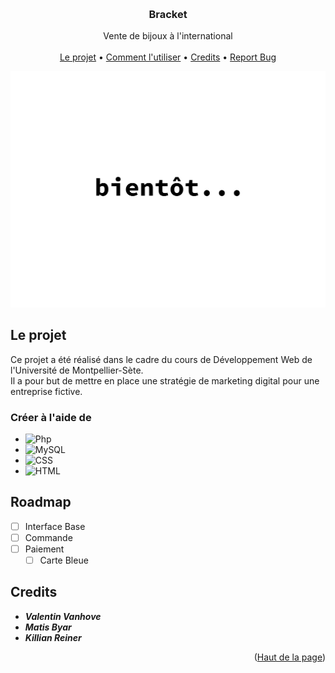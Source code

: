 <!-- Improved compatibility of back to top link: See: https://github.com/othneildrew/Best-README-Template/pull/73 -->
<a name="readme-top"></a>
<!--
*** Thanks for checking out the Best-README-Template. If you have a suggestion
*** that would make this better, please fork the repo and create a pull request
*** or simply open an issue with the tag "enhancement".
*** Don't forget to give the project a star!
*** Thanks again! Now go create something AMAZING! :D
-->



<!-- PROJECT SHIELDS -->
<!--
*** I'm using markdown "reference style" links for readability.
*** Reference links are enclosed in brackets [ ] instead of parentheses ( ).
*** See the bottom of this document for the declaration of the reference variables
*** for contributors-url, forks-url, etc. This is an optional, concise syntax you may use.
*** https://www.markdownguide.org/basic-syntax/#reference-style-links
-->


<!-- PROJECT LOGO -->
<br />
<div align="center">


<h3 align="center">Bracket</h3>

  <p align="center">
    Vente de bijoux à l'international
    <br />
    <br />
    <a href="#le-projet">Le projet</a> •
    <a href="#comment-lutiliser">Comment l'utiliser</a> •
    <a href="#credits">Credits</a> •
    <a href="mailto:valentin.vanhove@etu.umontpellier.fr">Report Bug</a>


  </p>
</div>

![Product Name Screen Shot][product-screenshot]

## Le projet

Ce projet a été réalisé dans le cadre du cours de Développement Web de l'Université de Montpellier-Sète. <br>
Il a pour but de mettre en place une stratégie de marketing digital pour une entreprise fictive.

### Créer à l'aide de

* ![Php][Php]
* ![MySQL][MySQL]
* ![CSS][CSS]
* ![HTML][HTML]


## Roadmap

- [ ] Interface Base
- [ ] Commande
- [ ] Paiement
    - [ ] Carte Bleue

## Credits

* **_Valentin Vanhove_**
* **_Matis Byar_**
* **_Killian Reiner_**


<p align="right">(<a href="#readme-top">Haut de la page</a>)</p>




<!-- MARKDOWN LINKS & IMAGES -->
<!-- https://www.markdownguide.org/basic-syntax/#reference-style-links -->

[contributors-shield]: https://img.shields.io/github/contributors/github_username/repo_name.svg?style=for-the-badge

[contributors-url]: https://github.com/github_username/repo_name/graphs/contributors

[forks-shield]: https://img.shields.io/github/forks/github_username/repo_name.svg?style=for-the-badge

[forks-url]: https://github.com/github_username/repo_name/network/members

[stars-shield]: https://img.shields.io/github/stars/github_username/repo_name.svg?style=for-the-badge

[stars-url]: https://github.com/github_username/repo_name/stargazers

[issues-shield]: https://img.shields.io/github/issues/github_username/repo_name.svg?style=for-the-badge

[issues-url]: https://github.com/github_username/repo_name/issues

[license-shield]: https://img.shields.io/github/license/github_username/repo_name.svg?style=for-the-badge

[license-url]: https://github.com/github_username/repo_name/blob/master/LICENSE.txt

[linkedin-shield]: https://img.shields.io/badge/-LinkedIn-black.svg?style=for-the-badge&logo=linkedin&colorB=555

[linkedin-url]: https://linkedin.com/in/linkedin_username

[product-screenshot]: z_img_md/Soon....png

[Php]: https://img.shields.io/badge/Php-777BB4?style=for-the-badge&logo=PHP&logoColor=white

[MySQL]: https://img.shields.io/badge/MySQL-4479A1?style=for-the-badge&logo=MySQL&logoColor=white

[CSS]: https://img.shields.io/badge/CSS3-1572B6?style=for-the-badge&logo=CSS3&logoColor=white

[HTML]: https://img.shields.io/badge/HTML5-E34F26?style=for-the-badge&logo=HTML5&logoColor=white
